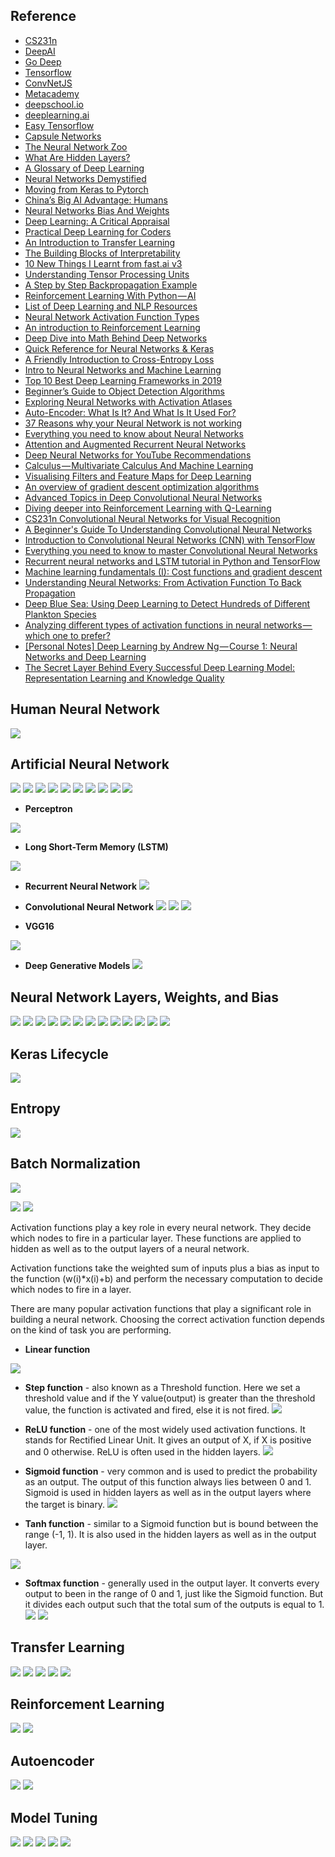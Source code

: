 ## Reference
* [CS231n](http://cs231n.github.io/neural-networks-1/)
* [DeepAI](https://deepai.org)
* [Go Deep](http://www.godeep.ml)
* [Tensorflow](https://www.tensorflow.org/tutorials)
* [ConvNetJS](https://cs.stanford.edu/people/karpathy/convnetjs/index.html)
* [Metacademy](https://metacademy.org/graphs/concepts/weight_decay_neural_networks#focus=backpropagation&mode=learn)
* [deepschool.io](https://github.com/RyanSydney/deepschool.io)
* [deeplearning.ai](https://www.deeplearning.ai)
* [Easy Tensorflow](http://www.easy-tensorflow.com)
* [Capsule Networks](https://medium.com/ai³-theory-practice-business/understanding-hintons-capsule-networks-part-i-intuition-b4b559d1159b)
* [The Neural Network Zoo](http://www.asimovinstitute.org/neural-network-zoo/)
* [What Are Hidden Layers?](https://medium.com/fintechexplained/what-are-hidden-layers-4f54f7328263)
* [A Glossary of Deep Learning](https://medium.com/deeper-learning/a-glossary-of-deep-learning-9cb6292e087e)
* [Neural Networks Demystified](https://www.youtube.com/playlist?list=PLiaHhY2iBX9hdHaRr6b7XevZtgZRa1PoU)
* [Moving from Keras to Pytorch](https://towardsdatascience.com/moving-from-keras-to-pytorch-f0d4fff4ce79)
* [China’s Big AI Advantage: Humans](https://www.youtube.com/watch?v=tMZgRTQ-hv4)
* [Neural Networks Bias And Weights](https://medium.com/fintechexplained/neural-networks-bias-and-weights-10b53e6285da)
* [Deep Learning: A Critical Appraisal](https://arxiv.org/ftp/arxiv/papers/1801/1801.00631.pdf)
* [Practical Deep Learning for Coders](https://course.fast.ai)
* [An Introduction to Transfer Learning](https://medium.com/georgian-impact-blog/transfer-learning-part-1-ed0c174ad6e7)
* [The Building Blocks of Interpretability](https://distill.pub/2018/building-blocks/)
* [10 New Things I Learnt from fast.ai v3](https://towardsdatascience.com/10-new-things-i-learnt-from-fast-ai-v3-4d79c1f07e33)
* [Understanding Tensor Processing Units](https://medium.com/sciforce/understanding-tensor-processing-units-10ff41f50e78)
* [A Step by Step Backpropagation Example](https://mattmazur.com/2015/03/17/a-step-by-step-backpropagation-example/)
* [Reinforcement Learning With Python — AI](https://medium.com/@rinu.gour123/reinforcement-learning-with-python-ai-92951084a9e6)
* [List of Deep Learning and NLP Resources](http://cs-www.cs.yale.edu/homes/radev/dlnlp2017.pdf)
* [Neural Network Activation Function Types](https://medium.com/fintechexplained/neural-network-activation-function-types-a85963035196)
* [An introduction to Reinforcement Learning](https://medium.freecodecamp.org/an-introduction-to-reinforcement-learning-4339519de419)
* [Deep Dive into Math Behind Deep Networks](https://towardsdatascience.com/https-medium-com-piotr-skalski92-deep-dive-into-deep-networks-math-17660bc376ba)
* [Quick Reference for Neural Networks & Keras](https://medium.com/@billypyu/quick-reference-neural-networks-keras-90341f556264)
* [A Friendly Introduction to Cross-Entropy Loss](https://rdipietro.github.io/friendly-intro-to-cross-entropy-loss/)
* [Intro to Neural Networks and Machine Learning](http://www.cs.toronto.edu/~rgrosse/courses/csc321_2017/)
* [Top 10 Best Deep Learning Frameworks in 2019](https://towardsdatascience.com/top-10-best-deep-learning-frameworks-in-2019-5ccb90ea6de)
* [Beginner’s Guide to Object Detection Algorithms](https://towardsdatascience.com/beginners-guide-to-object-detection-algorithms-6620fb31c375)
* [Exploring Neural Networks with Activation Atlases](https://distill.pub/2019/activation-atlas/)
* [Auto-Encoder: What Is It? And What Is It Used For?](https://towardsdatascience.com/auto-encoder-what-is-it-and-what-is-it-used-for-part-1-3e5c6f017726)
* [37 Reasons why your Neural Network is not working](https://blog.slavv.com/37-reasons-why-your-neural-network-is-not-working-4020854bd607)
* [Everything you need to know about Neural Networks](https://hackernoon.com/everything-you-need-to-know-about-neural-networks-8988c3ee4491)
* [Attention and Augmented Recurrent Neural Networks](https://distill.pub/2016/augmented-rnns/)
* [Deep Neural Networks for YouTube Recommendations](https://static.googleusercontent.com/media/research.google.com/ru//pubs/archive/45530.pdf)
* [Calculus — Multivariate Calculus And Machine Learning](https://medium.com/fintechexplained/calculus-multivariate-calculus-and-machine-learning-242b9efcb41c)
* [Visualising Filters and Feature Maps for Deep Learning](https://towardsdatascience.com/visualising-filters-and-feature-maps-for-deep-learning-d814e13bd671)
* [An overview of gradient descent optimization algorithms](http://ruder.io/optimizing-gradient-descent/)
* [Advanced Topics in Deep Convolutional Neural Networks](https://towardsdatascience.com/advanced-topics-in-deep-convolutional-neural-networks-71ef1190522d)
* [Diving deeper into Reinforcement Learning with Q-Learning](https://medium.freecodecamp.org/diving-deeper-into-reinforcement-learning-with-q-learning-c18d0db58efe)
* [CS231n Convolutional Neural Networks for Visual Recognition](http://cs231n.github.io)
* [A Beginner's Guide To Understanding Convolutional Neural Networks](https://adeshpande3.github.io/A-Beginner%27s-Guide-To-Understanding-Convolutional-Neural-Networks-Part-2/)
* [Introduction to Convolutional Neural Networks (CNN) with TensorFlow](https://towardsdatascience.com/introduction-to-convolutional-neural-networks-cnn-with-tensorflow-57e2f4837e18)
* [Everything you need to know to master Convolutional Neural Networks](https://medium.freecodecamp.org/everything-you-need-to-know-to-master-convolutional-neural-networks-ef98ca3c7655)
* [Recurrent neural networks and LSTM tutorial in Python and TensorFlow](https://adventuresinmachinelearning.com/recurrent-neural-networks-lstm-tutorial-tensorflow/)
* [Machine learning fundamentals (I): Cost functions and gradient descent](https://towardsdatascience.com/machine-learning-fundamentals-via-linear-regression-41a5d11f5220)
* [Understanding Neural Networks: From Activation Function To Back Propagation](https://medium.com/fintechexplained/neural-networks-activation-function-to-back-propagation-understanding-neural-networks-bdd036c3f29f)
* [Deep Blue Sea: Using Deep Learning to Detect Hundreds of Different Plankton Species](https://towardsdatascience.com/deep-blue-sea-using-deep-learning-to-detect-hundreds-of-different-plankton-species-dff895d3b226)
* [Analyzing different types of activation functions in neural networks — which one to prefer?](https://towardsdatascience.com/analyzing-different-types-of-activation-functions-in-neural-networks-which-one-to-prefer-e11649256209)
* [[Personal Notes] Deep Learning by Andrew Ng — Course 1: Neural Networks and Deep Learning](https://medium.com/@keonyonglee/bread-and-butter-from-deep-learning-by-andrew-ng-course-1-neural-networks-and-deep-learning-41563b8fc5d8)
* [The Secret Layer Behind Every Successful Deep Learning Model: Representation Learning and Knowledge Quality](https://towardsdatascience.com/the-secret-layer-behind-every-successful-deep-learning-model-representation-learning-and-knowledge-8f352018c561)

## Human Neural Network
![](https://github.com/geoffreylink/Projects/blob/master/11%20Deep%20Learning/images/HumanNeuralNetwork.png)

## Artificial Neural Network
![](https://github.com/geoffreylink/Projects/blob/master/11%20Deep%20Learning/images/ForwardAndBackwardPropagation.png)
![](https://github.com/geoffreylink/Projects/blob/master/11%20Deep%20Learning/images/NeuralNetwork_02.png)
![](https://github.com/geoffreylink/Projects/blob/master/11%20Deep%20Learning/images/NeuralNetwork_01.png)
![](https://github.com/geoffreylink/Projects/blob/master/11%20Deep%20Learning/images/ArtificialNeuralNetwork.png)
![](https://github.com/geoffreylink/Projects/blob/master/11%20Deep%20Learning/images/NeuralNetworkWeightsActivation.png)
![](https://github.com/geoffreylink/Projects/blob/master/11%20Deep%20Learning/images/Weights.png)
![](https://github.com/geoffreylink/Projects/blob/master/11%20Deep%20Learning/images/GradientDescent.png)
![](https://github.com/geoffreylink/Projects/blob/master/11%20Deep%20Learning/images/GlobalvsLocalMinimum.png)
![](https://github.com/geoffreylink/Projects/blob/master/11%20Deep%20Learning/images/LearningRate.png)
![](https://github.com/geoffreylink/Projects/blob/master/11%20Deep%20Learning/images/GradientClipping.png)

* __Perceptron__

![](https://github.com/geoffreylink/Projects/blob/master/11%20Deep%20Learning/images/Perceptron.png)

* __Long Short-Term Memory (LSTM)__

![](https://github.com/geoffreylink/Projects/blob/master/11%20Deep%20Learning/images/LongShortTermMemory.png)

* __Recurrent Neural Network__
![](https://github.com/geoffreylink/Projects/blob/master/11%20Deep%20Learning/images/RecurrentNeuralNetwork.png)

* __Convolutional Neural Network__
![](https://github.com/geoffreylink/Projects/blob/master/11%20Deep%20Learning/images/BasicCNN.png)
![](https://github.com/geoffreylink/Projects/blob/master/11%20Deep%20Learning/images/ConvolutionalNeuralNetwork_01.png)
![](https://github.com/geoffreylink/Projects/blob/master/11%20Deep%20Learning/images/ConvolutionalNeuralNetwork_02.png)

* __VGG16__

![](https://github.com/geoffreylink/Projects/blob/master/11%20Deep%20Learning/images/VGG16.png)

* __Deep Generative Models__
![](https://github.com/geoffreylink/Projects/blob/master/11%20Deep%20Learning/images/TaxonomyOfDeepGenerativeModels.png)

## Neural Network Layers, Weights, and Bias
![](https://github.com/geoffreylink/Projects/blob/master/11%20Deep%20Learning/images/NeuralNetworkWeightsBias_01.png)
![](https://github.com/geoffreylink/Projects/blob/master/11%20Deep%20Learning/images/NeuralNetworkWeightsBias_02.png)
![](https://github.com/geoffreylink/Projects/blob/master/11%20Deep%20Learning/images/NeuralNetworkWeightsBias_03.png)
![](https://github.com/geoffreylink/Projects/blob/master/11%20Deep%20Learning/images/NeuralNetworkWeightsBias_04.png)
![](https://github.com/geoffreylink/Projects/blob/master/11%20Deep%20Learning/images/NeuralNetworkWeightsBias_05.png)
![](https://github.com/geoffreylink/Projects/blob/master/11%20Deep%20Learning/images/NeuralNetworkLayers_01.png)
![](https://github.com/geoffreylink/Projects/blob/master/11%20Deep%20Learning/images/NeuralNetworkLayers_02.png)
![](https://github.com/geoffreylink/Projects/blob/master/11%20Deep%20Learning/images/NeuralNetworkLayers_03.png)
![](https://github.com/geoffreylink/Projects/blob/master/11%20Deep%20Learning/images/NeuralNetworkLayers_04.png)
![](https://github.com/geoffreylink/Projects/blob/master/11%20Deep%20Learning/images/NeuralNetworkLayers_05.png)
![](https://github.com/geoffreylink/Projects/blob/master/11%20Deep%20Learning/images/NeuralNetworkLayers_06.png)
![](https://github.com/geoffreylink/Projects/blob/master/11%20Deep%20Learning/images/NeuralNetworkLayers_07.png)
![](https://github.com/geoffreylink/Projects/blob/master/11%20Deep%20Learning/images/NeuralNetworkLayers_08.png)

## Keras Lifecycle
![](https://github.com/geoffreylink/Projects/blob/master/11%20Deep%20Learning/images/Keras_Lifecycle.png)

## Entropy
![](https://github.com/geoffreylink/Projects/blob/master/11%20Deep%20Learning/images/Entropy.jpg)

## Batch Normalization
![](https://github.com/geoffreylink/Projects/blob/master/11%20Deep%20Learning/images/BatchNormalization.png)

![](https://github.com/geoffreylink/Projects/blob/master/11%20Deep%20Learning/images/ActivationFunctions_01.png)
![](https://github.com/geoffreylink/Projects/blob/master/11%20Deep%20Learning/images/ActivationFunctions_02.png)

Activation functions play a key role in every neural network. They decide which nodes to fire in a particular layer. These functions are applied to hidden as well as to the output layers of a neural network.

Activation functions take the weighted sum of inputs plus a bias as input to the function (w(i)*x(i)+b) and perform the necessary computation to decide which nodes to fire in a layer.

There are many popular activation functions that play a significant role in building a neural network. Choosing the correct activation function depends on the kind of task you are performing.

* __Linear function__

![](https://github.com/geoffreylink/Projects/blob/master/11%20Deep%20Learning/images/LinearFunction.png)

* __Step function__ - also known as a Threshold function. Here we set a threshold value and if the Y value(output) is greater than the threshold value, the function is activated and fired, else it is not fired.
![](https://github.com/geoffreylink/Projects/blob/master/11%20Deep%20Learning/images/StepFunction.png)

* __ReLU function__ - one of the most widely used activation functions. It stands for Rectified Linear Unit. It gives an output of X, if X is positive and 0 otherwise. ReLU is often used in the hidden layers.
![](https://github.com/geoffreylink/Projects/blob/master/11%20Deep%20Learning/images/ReLUFunction.png)

* __Sigmoid function__ - very common and is used to predict the probability as an output. The output of this function always lies between 0 and 1. Sigmoid is used in hidden layers as well as in the output layers where the target is binary.
![](https://github.com/geoffreylink/Projects/blob/master/11%20Deep%20Learning/images/SigmoidFunction.png)

* __Tanh function__ - similar to a Sigmoid function but is bound between the range (-1, 1). It is also used in the hidden layers as well as in the output layer.

![](https://github.com/geoffreylink/Projects/blob/master/11%20Deep%20Learning/images/TanhFunction.png)

* __Softmax function__ - generally used in the output layer. It converts every output to been in the range of 0 and 1, just like the Sigmoid function. But it divides each output such that the total sum of the outputs is equal to 1.
![](https://github.com/geoffreylink/Projects/blob/master/11%20Deep%20Learning/images/SoftmaxFunction_01.png)
![](https://github.com/geoffreylink/Projects/blob/master/11%20Deep%20Learning/images/SoftmaxFunction_02.png)

## Transfer Learning
![](https://github.com/geoffreylink/Projects/blob/master/11%20Deep%20Learning/images/TransferLearning_Basic.png)
![](https://github.com/geoffreylink/Projects/blob/master/11%20Deep%20Learning/images/TransferLearning_01.png)
![](https://github.com/geoffreylink/Projects/blob/master/11%20Deep%20Learning/images/TransferLearning_02.png)
![](https://github.com/geoffreylink/Projects/blob/master/11%20Deep%20Learning/images/TransferLearning_03.png)
![](https://github.com/geoffreylink/Projects/blob/master/11%20Deep%20Learning/images/TransferLearning_04.png)

## Reinforcement Learning
![](https://github.com/geoffreylink/Projects/blob/master/11%20Deep%20Learning/images/ReinforcementLearning_01.png)
![](https://github.com/geoffreylink/Projects/blob/master/11%20Deep%20Learning/images/ReinforcementLearning_02.png)

## Autoencoder
![](https://github.com/geoffreylink/Projects/blob/master/11%20Deep%20Learning/images/Autoencoder_01.png)
![](https://github.com/geoffreylink/Projects/blob/master/11%20Deep%20Learning/images/Autoencoder_02.png)

## Model Tuning
![](https://github.com/geoffreylink/Projects/blob/master/11%20Deep%20Learning/images/AugmentedCat.png)
![](https://github.com/geoffreylink/Projects/blob/master/11%20Deep%20Learning/images/Dropout.png)
![](https://github.com/geoffreylink/Projects/blob/master/11%20Deep%20Learning/images/Overfitting.png)
![](https://github.com/geoffreylink/Projects/blob/master/11%20Deep%20Learning/images/EarlyStopping.png)
![](https://github.com/geoffreylink/Projects/blob/master/11%20Deep%20Learning/images/ParsimonyWins.png)
